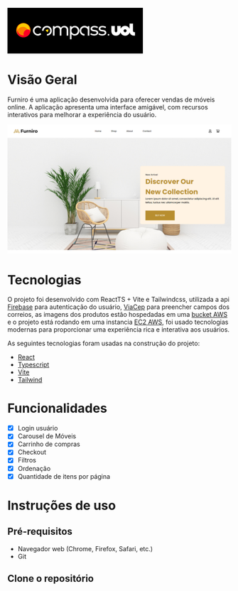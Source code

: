 ![Compass Logo](src/assets/logo_compass.png)

# Visão Geral
Furniro é uma aplicação desenvolvida para oferecer vendas de móveis online. A aplicação apresenta uma interface amigável, com recursos interativos para melhorar a experiência do usuário.

![Aplicação Furniro](src/assets/screenshot_furniro.png)

# Tecnologias
O projeto foi desenvolvido com ReactTS + Vite e Tailwindcss, utilizada a api [Firebase](https://firebase.google.com/docs/auth?hl=pt-br) para autenticação do usuário, [ViaCep](https://viacep.com.br/) para preencher campos dos correios, as imagens dos produtos estão hospedadas em uma [bucket AWS](https://us-east-2.console.aws.amazon.com/s3/buckets/furniro001?region=us-east-2&bucketType=general&tab=objects) e o projeto está rodando em uma instancia [EC2 AWS](http://18.116.69.3/), foi usado tecnologias modernas para proporcionar uma experiência rica e interativa aos usuários.

As seguintes tecnologias foram usadas na construção do projeto:

- [React](https://react.dev/)
- [Typescript](https://www.typescriptlang.org/)
- [Vite](https://vitejs.dev/)
- [Tailwind](https://tailwindcss.com/)

# Funcionalidades

- [x] Login usuário
- [x] Carousel de Móveis
- [x] Carrinho de compras
- [x] Checkout
- [x] Filtros
- [x] Ordenação
- [x] Quantidade de itens por página

# Instruções de uso

## Pré-requisitos

- Navegador web (Chrome, Firefox, Safari, etc.)
- Git
  
## Clone o repositório
